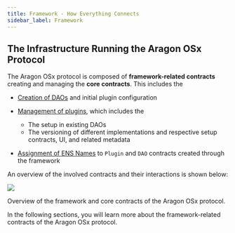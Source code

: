 ```yaml
---
title: Framework - How Everything Connects
sidebar_label: Framework
---
```


## The Infrastructure Running the Aragon OSx Protocol

The Aragon OSx protocol is composed of **framework-related contracts** creating and managing the **core contracts**. This includes the

- [Creation of DAOs](01-dao-creation/index.md) and initial plugin configuration
- [Management of plugins](02-plugin-management/index.md), which includes the

  - The setup in existing DAOs
  - The versioning of different implementations and respective setup contracts, UI, and related metadata

- [Assignment of ENS Names](./03-ens-names.md) to `Plugin` and `DAO` contracts created through the framework

An overview of the involved contracts and their interactions is shown below:

<div class="center-column">

![](/img/docs/optimized-svg/aragon-os-infrastructure-core-overview.drawio.svg)

<p class="caption">
  Overview of the framework and core contracts of the Aragon OSx protocol.
</p>

</div>

In the following sections, you will learn more about the framework-related contracts of the Aragon OSx protocol.
